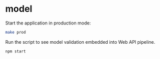# model

Start the application in production mode:

```bash
make prod
```

Run the script to see model validation embedded into Web API pipeline.

```bash
npm start
```
